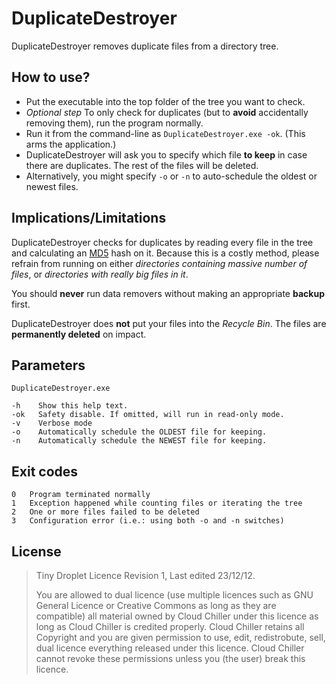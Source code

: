 DuplicateDestroyer
==================

DuplicateDestroyer removes duplicate files from a directory tree.

How to use?
-----------
* Put the executable into the top folder of the tree you want to check.
* _Optional step_ To only check for duplicates (but to **avoid** accidentally removing them), run the program normally.
* Run it from the command-line as `DuplicateDestroyer.exe -ok`. (This arms the application.)
* DuplicateDestroyer will ask you to specify which file **to keep** in case there are duplicates. The rest of the files will be deleted.
* Alternatively, you might specify `-o` or `-n` to auto-schedule the oldest or newest files.

Implications/Limitations
------------------------
DuplicateDestroyer checks for duplicates by reading every file in the tree and calculating an [MD5](http://en.wikipedia.org/wiki/MD5) hash on it.
Because this is a costly method, please refrain from running on either _directories containing massive number of files_, or _directories with really big files in it_.

You should **never** run data removers without making an appropriate **backup** first.

DuplicateDestroyer does **not** put your files into the _Recycle Bin_. The files are **permanently deleted** on impact.

Parameters
----------
    DuplicateDestroyer.exe
    
    -h    Show this help text.
    -ok   Safety disable. If omitted, will run in read-only mode.
    -v    Verbose mode
    -o    Automatically schedule the OLDEST file for keeping.
    -n    Automatically schedule the NEWEST file for keeping.

Exit codes
----------
    0   Program terminated normally
    1   Exception happened while counting files or iterating the tree
    2   One or more files failed to be deleted
    3   Configuration error (i.e.: using both -o and -n switches)

License
-------
> Tiny Droplet Licence
> Revision 1, Last edited 23/12/12.
> 
> You are allowed to dual licence (use multiple licences such as GNU General Licence or Creative Commons as long as they are compatible) all material owned by Cloud Chiller under this licence as long as Cloud Chiller is credited properly.
> Cloud Chiller retains all Copyright and you are given permission to use, edit, redistrobute, sell, dual licence everything released under this licence. Cloud Chiller cannot revoke these permissions unless you (the user) break this licence.
